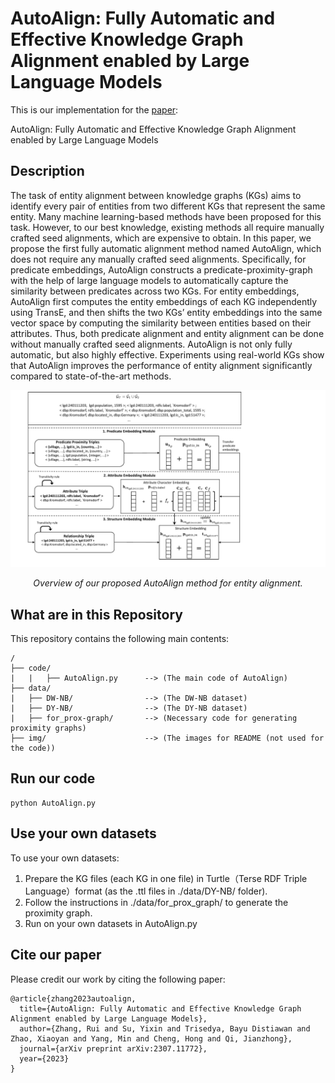 # AutoAlign: Fully Automatic and Effective Knowledge Graph Alignment enabled by Large Language Models


This is our implementation for the [paper](https://arxiv.org/pdf/2307.11772.pdf):

AutoAlign: Fully Automatic and Effective Knowledge Graph Alignment enabled by Large Language Models


## Description

The task of entity alignment between knowledge graphs (KGs) aims to identify every pair of entities from two different KGs
that represent the same entity. Many machine learning-based methods have been proposed for this task. However, to our best
knowledge, existing methods all require manually crafted seed alignments, which are expensive to obtain. In this paper, we propose
the first fully automatic alignment method named AutoAlign, which does not require any manually crafted seed alignments. Specifically,
for predicate embeddings, AutoAlign constructs a predicate-proximity-graph with the help of large language models to automatically
capture the similarity between predicates across two KGs. For entity embeddings, AutoAlign first computes the entity embeddings of
each KG independently using TransE, and then shifts the two KGs’ entity embeddings into the same vector space by computing the
similarity between entities based on their attributes. Thus, both predicate alignment and entity alignment can be done without manually
crafted seed alignments. AutoAlign is not only fully automatic, but also highly effective. Experiments using real-world KGs show that
AutoAlign improves the performance of entity alignment significantly compared to state-of-the-art methods.


<p align="center">
  <img src="/img/overall-framework.pdf", alt="Model Structure" width="800">
  <p align="center"><em>Overview of our proposed AutoAlign method for entity alignment.</em></p>
</p>

## What are in this Repository
This repository contains the following main contents:

```
/
├── code/                         
|   |   ├── AutoAlign.py      --> (The main code of AutoAlign)
├── data/                   
|   ├── DW-NB/                --> (The DW-NB dataset)
|   ├── DY-NB/                --> (The DY-NB dataset)
|   ├── for_prox-graph/       --> (Necessary code for generating proximity graphs)
├── img/                      --> (The images for README (not used for the code))   
```

## Run our code

```
python AutoAlign.py
```

## Use your own datasets

To use your own datasets:

1. Prepare the KG files (each KG in one file) in Turtle（Terse RDF Triple Language）format (as the .ttl files in ./data/DY-NB/ folder).
2. Follow the instructions in ./data/for_prox_graph/ to generate the proximity graph.
3. Run on your own datasets in AutoAlign.py

## Cite our paper

Please credit our work by citing the following paper:

```
@article{zhang2023autoalign,
  title={AutoAlign: Fully Automatic and Effective Knowledge Graph Alignment enabled by Large Language Models},
  author={Zhang, Rui and Su, Yixin and Trisedya, Bayu Distiawan and Zhao, Xiaoyan and Yang, Min and Cheng, Hong and Qi, Jianzhong},
  journal={arXiv preprint arXiv:2307.11772},
  year={2023}
}
```
